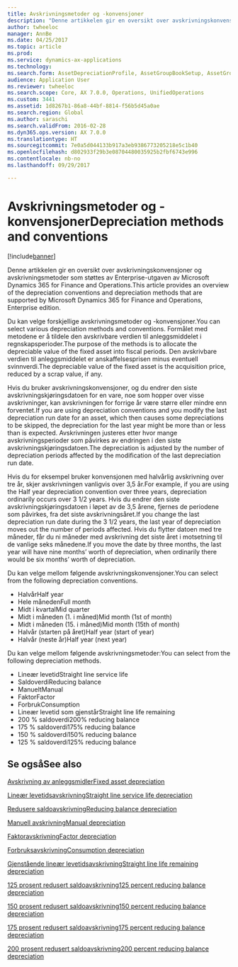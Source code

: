 ```yaml
---
title: Avskrivningsmetoder og -konvensjoner
description: "Denne artikkelen gir en oversikt over avskrivningskonvensjoner og avskrivningsmetoder som støttes av Enterprise-utgaven av Microsoft Dynamics 365 for Finance and Operations."
author: twheeloc
manager: AnnBe
ms.date: 04/25/2017
ms.topic: article
ms.prod: 
ms.service: dynamics-ax-applications
ms.technology: 
ms.search.form: AssetDepreciationProfile, AssetGroupBookSetup, AssetGroupDepBookSetup
audience: Application User
ms.reviewer: twheeloc
ms.search.scope: Core, AX 7.0.0, Operations, UnifiedOperations
ms.custom: 3441
ms.assetid: 1d8267b1-86a8-44bf-8814-f56b5d45a0ae
ms.search.region: Global
ms.author: saraschi
ms.search.validFrom: 2016-02-28
ms.dyn365.ops.version: AX 7.0.0
ms.translationtype: HT
ms.sourcegitcommit: 7e0a5d044133b917a3eb9386773205218e5c1b40
ms.openlocfilehash: d802933f29b3e08704480035925b2fbf6743e996
ms.contentlocale: nb-no
ms.lasthandoff: 09/29/2017

---
```


# <a name="depreciation-methods-and-conventions"></a><span data-ttu-id="ae4d0-103">Avskrivningsmetoder og -konvensjoner</span><span class="sxs-lookup"><span data-stu-id="ae4d0-103">Depreciation methods and conventions</span></span>

[!include[banner](../includes/banner.md)]


<span data-ttu-id="ae4d0-104">Denne artikkelen gir en oversikt over avskrivningskonvensjoner og avskrivningsmetoder som støttes av Enterprise-utgaven av Microsoft Dynamics 365 for Finance and Operations.</span><span class="sxs-lookup"><span data-stu-id="ae4d0-104">This article provides an overview of the depreciation conventions and depreciation methods that are supported by Microsoft Dynamics 365 for Finance and Operations, Enterprise edition.</span></span>

<span data-ttu-id="ae4d0-105">Du kan velge forskjellige avskrivningsmetoder og -konvensjoner.</span><span class="sxs-lookup"><span data-stu-id="ae4d0-105">You can select various depreciation methods and conventions.</span></span> <span data-ttu-id="ae4d0-106">Formålet med metodene er å tildele den avskrivbare verdien til anleggsmiddelet i regnskapsperioder.</span><span class="sxs-lookup"><span data-stu-id="ae4d0-106">The purpose of the methods is to allocate the depreciable value of the fixed asset into fiscal periods.</span></span> <span data-ttu-id="ae4d0-107">Den avskrivbare verdien til anleggsmiddelet er anskaffelsesprisen minus eventuell svinnverdi.</span><span class="sxs-lookup"><span data-stu-id="ae4d0-107">The depreciable value of the fixed asset is the acquisition price, reduced by a scrap value, if any.</span></span> 

<span data-ttu-id="ae4d0-108">Hvis du bruker avskrivningskonvensjoner, og du endrer den siste avskrivningskjøringsdatoen for en vare, noe som hopper over visse avskrivninger, kan avskrivningen for forrige år være større eller mindre enn forventet.</span><span class="sxs-lookup"><span data-stu-id="ae4d0-108">If you are using depreciation conventions and you modify the last depreciation run date for an asset, which then causes some depreciations to be skipped, the depreciation for the last year might be more than or less than is expected.</span></span> <span data-ttu-id="ae4d0-109">Avskrivningen justeres etter hvor mange avskrivningsperioder som påvirkes av endringen i den siste avskrivningskjøringsdatoen.</span><span class="sxs-lookup"><span data-stu-id="ae4d0-109">The depreciation is adjusted by the number of depreciation periods affected by the modification of the last depreciation run date.</span></span>

<span data-ttu-id="ae4d0-110">Hvis du for eksempel bruker konvensjonen med halvårlig avskrivning over tre år, skjer avskrivningen vanligvis over 3,5 år.</span><span class="sxs-lookup"><span data-stu-id="ae4d0-110">For example, if you are using the Half year depreciation convention over three years, depreciation ordinarily occurs over 3 1/2 years.</span></span> <span data-ttu-id="ae4d0-111">Hvis du endrer den siste avskrivningskjøringsdatoen i løpet av de 3,5 årene, fjernes de periodene som påvirkes, fra det siste avskrivningsåret.</span><span class="sxs-lookup"><span data-stu-id="ae4d0-111">If you change the last depreciation run date during the 3 1/2 years, the last year of depreciation moves out the number of periods affected.</span></span> <span data-ttu-id="ae4d0-112">Hvis du flytter datoen med tre måneder, får du ni måneder med avskrivning det siste året i motsetning til de vanlige seks månedene.</span><span class="sxs-lookup"><span data-stu-id="ae4d0-112">If you move the date by three months, the last year will have nine months’ worth of depreciation, when ordinarily there would be six months’ worth of depreciation.</span></span>

<span data-ttu-id="ae4d0-113">Du kan velge mellom følgende avskrivningskonvensjoner.</span><span class="sxs-lookup"><span data-stu-id="ae4d0-113">You can select from the following depreciation conventions.</span></span>


-   <span data-ttu-id="ae4d0-114">Halvår</span><span class="sxs-lookup"><span data-stu-id="ae4d0-114">Half year</span></span>
-   <span data-ttu-id="ae4d0-115">Hele måneden</span><span class="sxs-lookup"><span data-stu-id="ae4d0-115">Full month</span></span>
-   <span data-ttu-id="ae4d0-116">Midt i kvartal</span><span class="sxs-lookup"><span data-stu-id="ae4d0-116">Mid quarter</span></span>
-   <span data-ttu-id="ae4d0-117">Midt i måneden (1. i måned)</span><span class="sxs-lookup"><span data-stu-id="ae4d0-117">Mid month (1st of month)</span></span>
-   <span data-ttu-id="ae4d0-118">Midt i måneden (15. i måned)</span><span class="sxs-lookup"><span data-stu-id="ae4d0-118">Mid month (15th of month)</span></span>
-   <span data-ttu-id="ae4d0-119">Halvår (starten på året)</span><span class="sxs-lookup"><span data-stu-id="ae4d0-119">Half year (start of year)</span></span>
-   <span data-ttu-id="ae4d0-120">Halvår (neste år)</span><span class="sxs-lookup"><span data-stu-id="ae4d0-120">Half year (next year)</span></span>

<span data-ttu-id="ae4d0-121">Du kan velge mellom følgende avskrivningsmetoder:</span><span class="sxs-lookup"><span data-stu-id="ae4d0-121">You can select from the following depreciation methods.</span></span>
-   <span data-ttu-id="ae4d0-122">Lineær levetid</span><span class="sxs-lookup"><span data-stu-id="ae4d0-122">Straight line service life</span></span>
-   <span data-ttu-id="ae4d0-123">Saldoverdi</span><span class="sxs-lookup"><span data-stu-id="ae4d0-123">Reducing balance</span></span>
-   <span data-ttu-id="ae4d0-124">Manuelt</span><span class="sxs-lookup"><span data-stu-id="ae4d0-124">Manual</span></span>
-   <span data-ttu-id="ae4d0-125">Faktor</span><span class="sxs-lookup"><span data-stu-id="ae4d0-125">Factor</span></span>
-   <span data-ttu-id="ae4d0-126">Forbruk</span><span class="sxs-lookup"><span data-stu-id="ae4d0-126">Consumption</span></span>
-   <span data-ttu-id="ae4d0-127">Lineær levetid som gjenstår</span><span class="sxs-lookup"><span data-stu-id="ae4d0-127">Straight line life remaining</span></span>
-   <span data-ttu-id="ae4d0-128">200 % saldoverdi</span><span class="sxs-lookup"><span data-stu-id="ae4d0-128">200% reducing balance</span></span>
-   <span data-ttu-id="ae4d0-129">175 % saldoverdi</span><span class="sxs-lookup"><span data-stu-id="ae4d0-129">175% reducing balance</span></span>
-   <span data-ttu-id="ae4d0-130">150 % saldoverdi</span><span class="sxs-lookup"><span data-stu-id="ae4d0-130">150% reducing balance</span></span>
-   <span data-ttu-id="ae4d0-131">125 % saldoverdi</span><span class="sxs-lookup"><span data-stu-id="ae4d0-131">125% reducing balance</span></span>

 



<a name="see-also"></a><span data-ttu-id="ae4d0-132">Se også</span><span class="sxs-lookup"><span data-stu-id="ae4d0-132">See also</span></span>
--------

[<span data-ttu-id="ae4d0-133">Avskrivning av anleggsmidler</span><span class="sxs-lookup"><span data-stu-id="ae4d0-133">Fixed asset depreciation</span></span>](fixed-asset-depreciation.md)

[<span data-ttu-id="ae4d0-134">Lineær levetidsavskrivning</span><span class="sxs-lookup"><span data-stu-id="ae4d0-134">Straight line service life depreciation</span></span>](Straight-line-service-life-depreciation.md)

[<span data-ttu-id="ae4d0-135">Redusere saldoavskrivning</span><span class="sxs-lookup"><span data-stu-id="ae4d0-135">Reducing balance depreciation</span></span>](reduce-balance-depreciation.md)

[<span data-ttu-id="ae4d0-136">Manuell avskrivning</span><span class="sxs-lookup"><span data-stu-id="ae4d0-136">Manual depreciation</span></span>](manual-depreciation.md)

[<span data-ttu-id="ae4d0-137">Faktoravskrivning</span><span class="sxs-lookup"><span data-stu-id="ae4d0-137">Factor depreciation</span></span>](factor-depreciation.md)

[<span data-ttu-id="ae4d0-138">Forbruksavskrivning</span><span class="sxs-lookup"><span data-stu-id="ae4d0-138">Consumption depreciation</span></span>](consumption-depreciation.md)

[<span data-ttu-id="ae4d0-139">Gjenstående lineær levetidsavskrivning</span><span class="sxs-lookup"><span data-stu-id="ae4d0-139">Straight line life remaining depreciation</span></span>](straight-line-life-remaining-depreciation.md)

[<span data-ttu-id="ae4d0-140">125 prosent redusert saldoavskrivning</span><span class="sxs-lookup"><span data-stu-id="ae4d0-140">125 percent reducing balance depreciation</span></span>](125-percent-reducing-balance-depreciation.md)

[<span data-ttu-id="ae4d0-141">150 prosent redusert saldoavskrivning</span><span class="sxs-lookup"><span data-stu-id="ae4d0-141">150 percent reducing balance depreciation</span></span>](150-percent-reducing-balance-depreciation.md)

[<span data-ttu-id="ae4d0-142">175 prosent redusert saldoavskrivning</span><span class="sxs-lookup"><span data-stu-id="ae4d0-142">175 percent reducing balance depreciation</span></span>](175-percent-reducing-balance-depreciation.md)

[<span data-ttu-id="ae4d0-143">200 prosent redusert saldoavskrivning</span><span class="sxs-lookup"><span data-stu-id="ae4d0-143">200 percent reducing balance depreciation</span></span>](200-percent-reducing-balance-depreciation.md)




